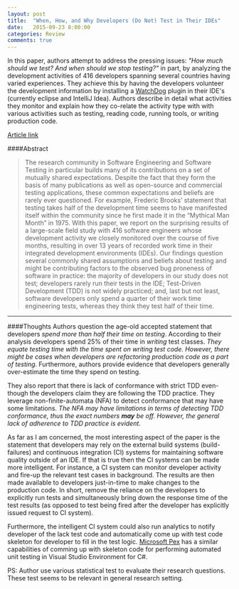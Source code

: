 ```yaml
---
layout: post
title:  "When, How, and Why Developers (Do Not) Test in Their IDEs"
date:   2015-09-23 8:00:00
categories: Review
comments: true
---
```


In this paper, authors attempt to address the pressing issues: *"How much should we test? And when should we stop testing?"*  in part, by analyzing the development activities of 416 developers spanning several countries having varied experiences.
They achieve this by having the developers volunteer the development information by installing a [WatchDog](http://testroots.org/testroots_watchdog.html) plugin in their IDE's (currently eclipse and IntelliJ Idea). Authors describe in detail what activities they monitor and explain how they co-relate the activity type with with various activities such as testing, reading code, running tools, or writing production code.

[Article link](http://www.st.ewi.tudelft.nl/~mbeller/publications/2015_beller_gousios_panichella_zaidman_when_how_and_why_developers_do_not_test_in_their_ides.pdf)


####Abstract

>The research community in Software Engineering and Software Testing in particular builds many of its contributions on a set of mutually shared expectations. Despite the fact that they form the basis of many publications as well as open-source and commercial testing applications, these common expectations and beliefs are rarely ever questioned. For example, Frederic Brooks’ statement that testing takes half of the development time seems to have manifested itself within the community since he first made it in the “Mythical Man Month” in 1975. With this paper, we report on the surprising results of a large-scale field study with 416 software engineers whose development activity we closely monitored over the course of five months, resulting in over 13 years of recorded work time in their integrated development environments (IDEs). Our findings question several commonly shared assumptions and beliefs about testing and might be contributing factors to the observed bug proneness of software in practice: the majority of developers in our study does not test; developers rarely run their tests in the IDE; Test-Driven Development (TDD) is not widely practiced; and, last but not least, software developers only spend a quarter of their work time engineering tests, whereas they think they test half of their time.

---

####Thoughts
Authors question the age-old accepted statement that developers *spend more than half their time on testing*. 
According to their analysis developers spend 25% of their time in *writing* test classes.
*They equate testing time with the time spent on writing test code. However, there might be cases when developers are refactoring production code as a part of testing*.
Furthermore, authors provide evidence that developers generally over-estimate the time they spend on testing.

They also report that there is lack of conformance with strict TDD even-though the developers claim they are following the TDD practice.
They leverage non-finite-automata (NFA) to detect conformance that may have some limitations. 
*The NFA may have limitations in terms of detecting TDD conformance, thus the exact numbers **may** be off. However, the general lack of adherence to TDD practice is evident.* 

As far as I am concerned, the most interesting aspect of the paper is the statement that developers may rely on the external build systems (build-failures) and continuous integration (CI) systems for maintaining software quality outside of an IDE.
If that is true then the CI systems can be made more intelligent.
For instance, a CI system can monitor developer activity and fire-up the relevant test cases in background.
The results are then made available to developers just-in-time to make changes to the production code.
In short, remove the reliance on the developers to explicitly run tests and simultaneously bring down the response time of the test results (as opposed to test being fired after the developer has explicitly issued request to CI system).

Furthermore, the intelligent CI system could also run analytics to notify developer of the lack test code and automatically come up with test code skeleton for developer to fill in the test logic.
[Microsoft Pex](http://research.microsoft.com/en-us/projects/pex/) has a similar capabilities of comming up with skeleton code for performing automated unit testing in Visual Studio Environment for C#.

PS: Author use various statistical test to evaluate their research questions. These test seems to be relevant in general research setting.